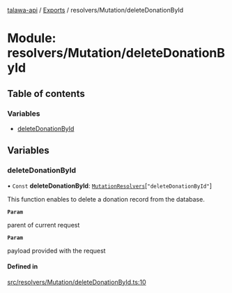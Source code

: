 [talawa-api](../README.md) / [Exports](../modules.md) / resolvers/Mutation/deleteDonationById

# Module: resolvers/Mutation/deleteDonationById

## Table of contents

### Variables

- [deleteDonationById](resolvers_Mutation_deleteDonationById.md#deletedonationbyid)

## Variables

### deleteDonationById

• `Const` **deleteDonationById**: [`MutationResolvers`](types_generatedGraphQLTypes.md#mutationresolvers)[``"deleteDonationById"``]

This function enables to delete a donation record from the database.

**`Param`**

parent of current request

**`Param`**

payload provided with the request

#### Defined in

[src/resolvers/Mutation/deleteDonationById.ts:10](https://github.com/PalisadoesFoundation/talawa-api/blob/c766886/src/resolvers/Mutation/deleteDonationById.ts#L10)
